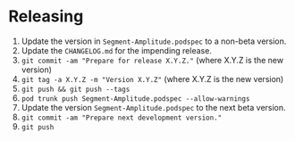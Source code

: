 Releasing
=========

 1. Update the version in `Segment-Amplitude.podspec` to a non-beta version.
 2. Update the `CHANGELOG.md` for the impending release.
 3. `git commit -am "Prepare for release X.Y.Z."` (where X.Y.Z is the new version)
 4. `git tag -a X.Y.Z -m "Version X.Y.Z"` (where X.Y.Z is the new version)
 5. `git push && git push --tags`
 6. `pod trunk push Segment-Amplitude.podspec --allow-warnings`
 7. Update the version `Segment-Amplitude.podspec` to the next beta version.
 8. `git commit -am "Prepare next development version."`
 9. `git push`
